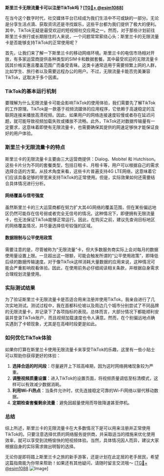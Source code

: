**斯里兰卡无限流量卡可以注册TikTok吗？[[TG💪+ @esim1088](https://t.me/s/esim1088)]**

在当今这个数字时代，社交媒体平台已经成为我们生活中不可或缺的一部分。无论是分享生活点滴、获取资讯还是寻找娱乐，这些平台都为我们提供了极大的便利。其中，TikTok无疑是最受欢迎的短视频社交应用之一。然而，对于那些计划前往斯里兰卡旅行或长期居住的人来说，一个问题常常萦绕心头：斯里兰卡的无限流量卡是否能够支持TikTok的正常使用呢？

首先，让我们来了解一下斯里兰卡的移动网络环境。斯里兰卡的电信市场相对开放，有多家运营商提供各种类型的SIM卡和数据套餐。其中最受欢迎的无限流量卡因其价格实惠且覆盖范围广而备受青睐。这类卡通常适用于需要频繁上网的人群，比如学生、旅行者以及需要远程办公的用户。不过，无限流量卡能否完美兼容TikTok，这取决于多个因素。

### TikTok的基本运行机制

要理解为什么无限流量卡可能会影响TikTok的使用体验，我们需要先了解TikTok的工作原理。TikTok是一款基于视频流媒体的应用程序，它依赖于高速稳定的互联网连接来播放高清视频。因此，如果用户的网络连接速度较慢或者存在延迟问题，就可能导致视频加载失败或播放不流畅。此外，TikTok还对数据传输量有一定要求，这意味着即使有无限流量卡，也需要确保其提供的网速足够快才能保证良好的用户体验。

### 斯里兰卡无限流量卡的特点

斯里兰卡的无限流量卡主要由三大运营商提供：Dialog、Mobitel 和 Hutchison。这些卡片分为不同的套餐类型，包括日租卡、月租卡等，用户可以根据自己的需求选择合适的方案。从技术角度来看，这些卡片普遍支持4G LTE网络，这意味着它们应该具备足够的带宽来支持TikTok的正常使用。但是，实际效果如何还需要结合具体情况进行分析。

#### 网络覆盖与信号强度

虽然斯里兰卡的三大运营商都在努力扩大其4G网络的覆盖范围，但在某些偏远地区仍然可能存在信号弱或者完全无信号的情况。这种情况下，即便拥有无限流量卡，也无法保证TikTok能够正常运行。因此，在购买之前，建议先查询目标地区的网络覆盖情况，并尽量选择信号较强的区域。

#### 数据限制与公平使用政策

需要注意的是，尽管被称为“无限流量”卡，但大多数服务商实际上会对每月的数据使用量设置上限。一旦超出这一限额，可能会触发所谓的“公平使用政策”，即降低后续的数据传输速度。对于像TikTok这样消耗大量数据的应用来说，这种情况可能会严重影响观看体验。因此，在使用前务必仔细阅读相关条款，并根据自身需求合理规划流量使用。

### 实际测试结果

为了验证斯里兰卡无限流量卡是否适合用来注册并使用TikTok，我亲自进行了几次实地测试。测试过程中，我在首都科伦坡以及周边几个城市分别尝试了不同品牌的无限流量卡，并记录下了各项指标的表现。总体而言，大部分情况下都能顺利安装并登录TikTok账户，而且视频加载速度也令人满意。然而，在个别偏远地点确实遇到了卡顿现象，尤其是在高峰时段更是如此。

### 如何优化TikTok体验

如果你打算在斯里兰卡使用无限流量卡来享受TikTok的乐趣，这里有一些小贴士可以帮助你获得更好的体验：

1. **选择合适的时间段**：尽量避开上下班高峰期，因为这时网络拥堵现象较为严重。
2. **调整视频质量设置**：进入TikTok的设置页面，将视频质量调低至标清模式，这样可以有效减少数据消耗。
3. **利用Wi-Fi热点**：当条件允许时，优先连接稳定可靠的Wi-Fi网络以替代移动数据。
4. **定期检查套餐剩余流量**：避免因超量使用而导致降速甚至停机。

### 总结

综上所述，斯里兰卡的无限流量卡在大多数情况下是可以用来注册并正常使用TikTok的。只要注意选择优质的网络服务提供商，并采取适当的措施来优化使用效率，就可以享受到流畅愉快的短视频体验。当然，具体情况因人而异，建议大家根据自身的实际需求做出明智的选择。

无论你是即将踏上斯里兰卡之旅的新手游客，还是计划在此定居的老手居民，希望这篇指南能为你带来帮助！如果还有其他疑问，请随时留言交流哦～ [[TG💪+ @esim1088](https://t.me/s/esim1088) ![Image](https://i.postimg.cc/4NQfJmqS/Snipaste-2025-05-13-00-14-12.png)]